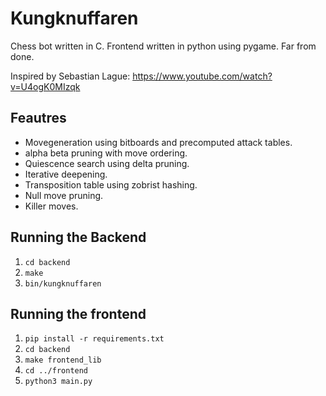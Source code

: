 # Kungknuffaren

Chess bot written in C. Frontend written in python using pygame. Far from done.

Inspired by Sebastian Lague: https://www.youtube.com/watch?v=U4ogK0MIzqk

## Feautres
- Movegeneration using bitboards and precomputed attack tables.
- alpha beta pruning with move ordering.
- Quiescence search using delta pruning.
- Iterative deepening.
- Transposition table using zobrist hashing.
- Null move pruning.
- Killer moves.

## Running the Backend

1. `cd backend`
2. `make`
3. `bin/kungknuffaren`


## Running the frontend

1. `pip install -r requirements.txt`
2. `cd backend`
3. `make frontend_lib`
4. `cd ../frontend`
5. `python3 main.py`
